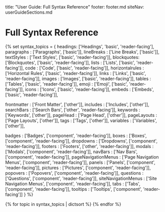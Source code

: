 <frontmatter>
  title: "User Guide: Full Syntax Reference"
  footer: footer.md
  siteNav: userGuideSections.md
</frontmatter>

<include src="../common/header.md" />

# Full Syntax Reference

{% set syntax_topics = {
  headings: ['Headings', 'basic', 'reader-facing'],
  paragraphs : ['Paragraphs', ['basic']],
  lineBreaks : ['Line Breaks', ['basic']],
  textStyles : ['Text Styles', ['basic', 'reader-facing']],
  blockquotes: ['Blockquotes', ['basic', 'reader-facing']],
  lists : ['Lists', ['basic', 'reader-facing']],
  code : ['Code', ['basic', 'reader-facing']],
  horizontalrules : ['Horizontal Rules', ['basic', 'reader-facing']],
  links : ['Links', ['basic', 'reader-facing']],
  images : ['Images', ['basic', 'reader-facing']],
  tables : ['Tables', ['basic', 'reader-facing']],
  emoji : ['Emoji', ['basic', 'reader-facing']],
  icons : ['Icons', ['basic', 'reader-facing']],
  embeds : ['Embeds', ['basic', 'reader-facing']],

  frontmatter : ['Front Matter', ['other']],
  includes : ['Includes', ['other']],
  searchBars : ['Search Bars', ['other', 'reader-facing']],
  keywords : ['Keywords', ['other']],
  pageHead : ['Page Head', ['other']],
  pageLayouts : ['Page Layouts', ['other']],
  tags : ['Tags', ['other']],
  variables : ['Variables', ['other']],

  badges : ['Badges', ['component', 'reader-facing']],
  boxes : ['Boxes', ['component', 'reader-facing']],
  dropdowns : ['Dropdowns', ['component', 'reader-facing']],
  footers : ['Footers', ['other', 'reader-facing']],
  modals : ['Modals', ['component', 'reader-facing']],
  navBars : ['Nav Bars', ['component', 'reader-facing']],
  pageNavigationMenus : ['Page Navigation Menus', ['component', 'reader-facing']],
  panels : ['Panels', ['component', 'reader-facing']],
  pictures : ['Pictures', ['component', 'reader-facing']],
  popovers : ['Popovers', ['component', 'reader-facing']],
  questions : ['Questions', ['component', 'reader-facing']],
  siteNavigationMenus : ['Site Navigation Menus', ['component', 'reader-facing']],
  tabs : ['Tabs', ['component', 'reader-facing']],
  tooltips : ['Tooltips', ['component', 'reader-facing']]
} %}

{% for topic in syntax_topics | dictsort %}
<panel type="seamless" header="###### **{{ topic[1][0] }}**">
  <include src="syntax/{{ topic[0] }}.mbdf" />
</panel>
{% endfor %}
